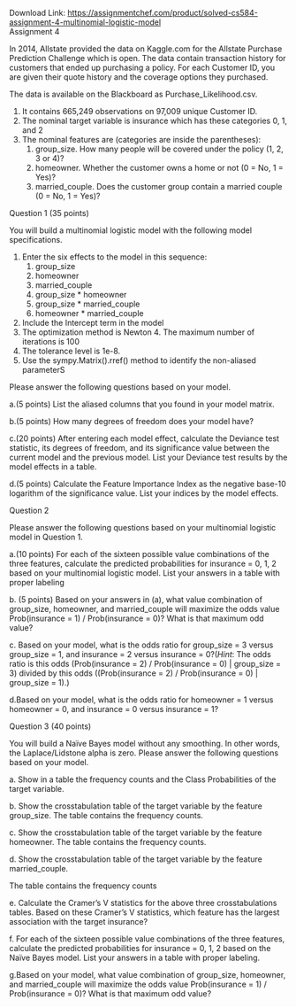 Download Link: https://assignmentchef.com/product/solved-cs584-assignment-4-multinomial-logistic-model
<br>
Assignment 4

In 2014, Allstate provided the data on Kaggle.com for the Allstate Purchase Prediction Challenge which is open.  The data contain transaction history for customers that ended up purchasing a policy. For each Customer ID, you are given their quote history and the coverage options they purchased.

The data is available on the Blackboard as Purchase_Likelihood.csv.

<ol>

 <li>It contains 665,249 observations on 97,009 unique Customer ID.</li>

 <li>The nominal target variable is insurance which has these categories 0, 1, and 2</li>

 <li>The nominal features are (categories are inside the parentheses):

  <ol>

   <li>group_size. How many people will be covered under the policy (1, 2, 3 or 4)?</li>

   <li>homeowner. Whether the customer owns a home or not (0 = No, 1 = Yes)?</li>

   <li>married_couple. Does the customer group contain a married couple (0 = No, 1 = Yes)?</li>

  </ol></li>

</ol>

Question 1 (35 points)

You will build a multinomial logistic model with the following model specifications.

<ol>

 <li>Enter the six effects to the model in this sequence:

  <ol>

   <li>group_size</li>

   <li>homeowner</li>

   <li>married_couple</li>

   <li>group_size * homeowner</li>

   <li>group_size * married_couple</li>

   <li>homeowner * married_couple</li>

  </ol></li>

 <li>Include the Intercept term in the model</li>

 <li>The optimization method is Newton 4. The maximum number of iterations is 100</li>

 <li>The tolerance level is 1e-8.</li>

 <li>Use the sympy.Matrix().rref() method to identify the non-aliased parameterS</li>

</ol>

Please answer the following questions based on your model.

a.(5 points) List the aliased columns that you found in your model matrix.

b.(5 points) How many degrees of freedom does your model have?

c.(20 points) After entering each model effect, calculate the Deviance test statistic, its degrees of freedom, and its significance value between the current model and the previous model. List your Deviance test results by the model effects in a table.

d.(5 points) Calculate the Feature Importance Index as the negative base-10 logarithm of the significance value. List your indices by the model effects.

Question 2

Please answer the following questions based on your multinomial logistic model in Question 1.

a.(10 points) For each of the sixteen possible value combinations of the three features, calculate the predicted probabilities for insurance = 0, 1, 2 based on your multinomial logistic model. List your answers in a table with proper labeling

b. (5 points) Based on your answers in (a), what value combination of group_size, homeowner, and married_couple will maximize the odds value Prob(insurance = 1) / Prob(insurance = 0)? What is that maximum odd value?

c.  Based on your model, what is the odds ratio for group_size = 3 versus group_size = 1, and insurance = 2 versus insurance = 0?(<em>Hint</em>: The odds ratio is this odds (Prob(insurance = 2) / Prob(insurance = 0) | group_size = 3) divided by this odds ((Prob(insurance = 2) / Prob(insurance = 0) | group_size = 1).)

d.Based on your model, what is the odds ratio for homeowner = 1 versus homeowner = 0, and insurance = 0 versus insurance = 1?

Question 3 (40 points)

You will build a Naïve Bayes model without any smoothing.  In other words, the Laplace/Lidstone alpha is zero.  Please answer the following questions based on your model.

a. Show in a table the frequency counts and the Class Probabilities of the target variable.

b.  Show the crosstabulation table of the target variable by the feature group_size.  The table contains the frequency counts.

c. Show the crosstabulation table of the target variable by the feature homeowner. The table contains the frequency counts.

d. Show the crosstabulation table of the target variable by the feature married_couple.

The table contains the frequency counts

e.  Calculate the Cramer’s V statistics for the above three crosstabulations tables.  Based on these Cramer’s V statistics, which feature has the largest association with the target insurance?

f.  For each of the sixteen possible value combinations of the three features, calculate the predicted probabilities for insurance = 0, 1, 2 based on the Naïve Bayes model.  List your answers in a table with proper labeling.

g.Based on your model, what value combination of group_size, homeowner, and married_couple will maximize the odds value Prob(insurance = 1) / Prob(insurance = 0)? What is that maximum odd value?